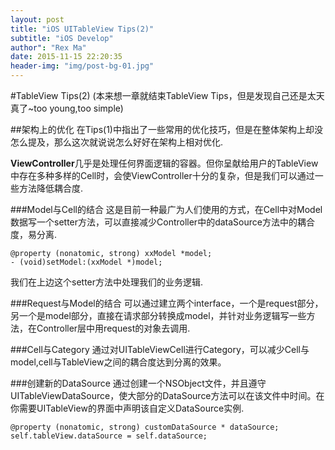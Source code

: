 ```yaml
---
layout: post
title: "iOS UITableView Tips(2)"
subtitle: "iOS Develop"
author": "Rex Ma"
date: 2015-11-15 22:20:35
header-img: "img/post-bg-01.jpg"
---
```

#TableView Tips(2)
(本来想一章就结束TableView Tips，但是发现自己还是太天真了~too young,too simple)

##架构上的优化
在Tips(1)中指出了一些常用的优化技巧，但是在整体架构上却没怎么提及，那么这次就说说怎么好好在架构上相对优化.

**ViewController**几乎是处理任何界面逻辑的容器。但你呈献给用户的TableView中存在多种多样的Cell时，会使ViewController十分的复杂，但是我们可以通过一些方法降低耦合度.

###Model与Cell的结合
这是目前一种最广为人们使用的方式，在Cell中对Model数据写一个setter方法，可以直接减少Controller中的dataSource方法中的耦合度，易分离.

	@property (nonatomic, strong) xxModel *model;
	- (void)setModel:(xxModel *)model;

我们在上边这个setter方法中处理我们的业务逻辑.

###Request与Model的结合
可以通过建立两个interface，一个是request部分，另一个是model部分，直接在请求部分转换成model，并针对业务逻辑写一些方法，在Controller层中用request的对象去调用.

###Cell与Category
通过对UITableViewCell进行Category，可以减少Cell与model,cell与TableView之间的耦合度达到分离的效果。

###创建新的DataSource
通过创建一个NSObject文件，并且遵守UITableViewDataSource，使大部分的DataSource方法可以在该文件中时间。在你需要UITableView的界面中声明该自定义DataSource实例.
	
	@property (nonatomic, strong) customDataSource * dataSource;
	self.tableView.dataSource = self.dataSource;